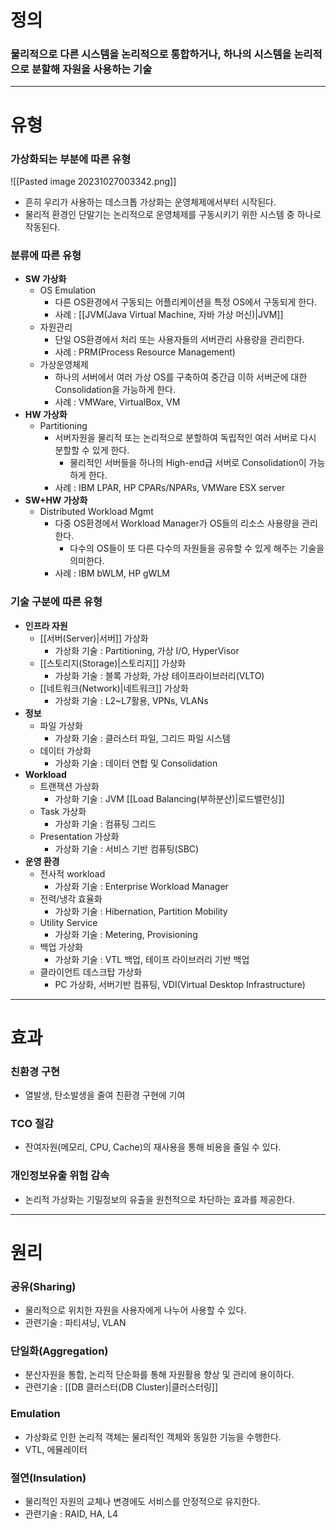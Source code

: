 # 정의
### 물리적으로 다른 시스템을 논리적으로 통합하거나, 하나의 시스템을 논리적으로 분할해 자원을 사용하는 기술
---
# 유형
### 가상화되는 부분에 따른 유형
![[Pasted image 20231027003342.png]]
- 흔히 우리가 사용하는 데스크톱 가상화는 운영체제에서부터 시작된다.
- 물리적 환경인 단말기는 논리적으로 운영체제를 구동시키기 위한 시스템 중 하나로 작동된다.
### 분류에 따른 유형
- **SW 가상화**
	- OS Emulation
		- 다른 OS환경에서 구동되는 어플리케이션을 특정 OS에서 구동되게 한다.
		- 사례 : [[JVM(Java Virtual Machine, 자바 가상 머신)|JVM]]
	- 자원관리
		- 단일 OS환경에서 처리 또는 사용자들의 서버관리 사용량을 관리한다.
		- 사례 : PRM(Process Resource Management)
	- 가상운영체제
		- 하나의 서버에서 여러 가상 OS를 구축하여 중간급 이하 서버군에 대한 Consolidation을 가능하게 한다.
		- 사례 : VMWare, VirtualBox, VM
- **HW 가상화**
	- Partitioning
		- 서버자원을 물리적 또는 논리적으로 분할하여 독립적인 여러 서버로 다시 분할할 수 있게 한다.
			- 물리적인 서버들을 하나의 High-end급 서버로 Consolidation이 가능하게 한다.
		- 사례 : IBM LPAR, HP CPARs/NPARs, VMWare ESX server
- **SW+HW 가상화**
	- Distributed Workload Mgmt
		- 다중 OS환경에서 Workload Manager가 OS들의 리소스 사용량을 관리한다.
			- 다수의 OS들이 또 다른 다수의 자원들을 공유할 수 있게 해주는 기술을 의미한다.
		- 사례 : IBM bWLM, HP gWLM
### 기술 구분에 따른 유형
- **인프라 자원**
	- [[서버(Server)|서버]] 가상화
		- 가상화 기술 : Partitioning, 가상 I/O, HyperVisor
	- [[스토리지(Storage)|스토리지]] 가상화
		- 가상화 기술 : 블록 가상화, 가상 테이프라이브러리(VLTO)
	- [[네트워크(Network)|네트워크]] 가상화
		- 가상화 기술 : L2~L7활용, VPNs, VLANs
- **정보**
	- 파일 가상화
		- 가상화 기술 : 클러스터 파일, 그리드 파일 시스템
	- 데이터 가상화
		- 가상화 기술 : 데이터 연합 및 Consolidation
- **Workload**
	- 트랜잭션 가상화
		- 가상화 기술 : JVM [[Load Balancing(부하분산)|로드밸런싱]]
	- Task 가상화
		- 가상화 기술 : 컴퓨팅 그리드
	- Presentation 가상화
		- 가상화 기술 : 서비스 기반 컴퓨팅(SBC)
- **운영 환경**
	- 전사적 workload
		- 가상화 기술 : Enterprise Workload Manager
	- 전력/냉각 효율화
		- 가상화 기술 : Hibernation, Partition Mobility
	- Utility Service
		- 가상화 기술 : Metering, Provisioning
	- 백업 가상화
		- 가상화 기술 : VTL 백업, 테이프 라이브러리 기반 백업
	- 클라이언트 데스크탑 가상화
		- PC 가상화, 서버기반 컴퓨팅, VDI(Virtual Desktop Infrastructure)
---
# 효과
### 친환경 구현
- 열발생, 탄소발생을 줄여 친환경 구현에 기여
### TCO 절감
- 잔여자원(메모리, CPU, Cache)의 재사용을 통해 비용을 줄일 수 있다.
### 개인정보유출 위험 감속
- 논리적 가상화는 기밀정보의 유출을 원천적으로 차단하는 효과를 제공한다.
---
# 원리
### 공유(Sharing)
- 물리적으로 위치한 자원을 사용자에게 나누어 사용할 수 있다.
- 관련기술 : 파티셔닝, VLAN
### 단일화(Aggregation)
- 분산자원을 통합, 논리적 단순화를 통해 자원활용 향상 및 관리에 용이하다.
- 관련기술 : [[DB 클러스터(DB Cluster)|클러스터링]]
### Emulation
- 가상화로 인한 논리적 객체는 물리적인 객체와 동일한 기능을 수행한다.
- VTL, 에뮬레이터
### 절연(Insulation)
- 물리적인 자원의 교체나 변경에도 서비스를 안정적으로 유지한다.
- 관련기술 : RAID, HA, L4